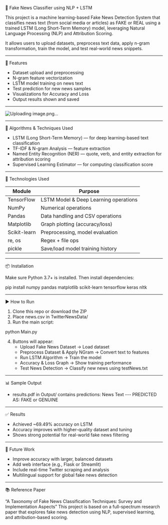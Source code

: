 📰 Fake News Classifier using NLP + LSTM

This project is a machine learning-based Fake News Detection System that classifies news text (from social media or articles) as FAKE or REAL using a trained LSTM (Long Short-Term Memory) model, leveraging Natural Language Processing (NLP) and Attribution Scoring.

It allows users to upload datasets, preprocess text data, apply n-gram transformation, train the model, and test real-world news snippets.

---

📌 Features

- Dataset upload and preprocessing
- N-gram feature vectorization
- LSTM model training on news text
- Test prediction for new news samples
- Visualizations for Accuracy and Loss
- Output results shown and saved

---

![Uploading image.png…]()


---

🧠 Algorithms & Techniques Used

- LSTM (Long Short-Term Memory) — for deep learning-based text classification
- TF-IDF & N-gram Analysis — feature extraction
- Named Entity Recognition (NER) — quote, verb, and entity extraction for attribution scoring
- Supervised Learning Estimator — for computing classification score

---

🧰 Technologies Used

Module         | Purpose
-------------- | -----------------------------------------------
TensorFlow     | LSTM Model & Deep Learning operations
NumPy          | Numerical operations
Pandas         | Data handling and CSV operations
Matplotlib     | Graph plotting (accuracy/loss)
Scikit-learn   | Preprocessing, model evaluation
re, os         | Regex + file ops
pickle         | Save/load model training history

---

📦 Installation

Make sure Python 3.7+ is installed. Then install dependencies:

pip install numpy pandas matplotlib scikit-learn tensorflow keras nltk

---

▶️ How to Run

1. Clone this repo or download the ZIP
2. Place news.csv in TwitterNewsData/
3. Run the main script:

python Main.py

4. Buttons will appear:
   - Upload Fake News Dataset → Load dataset
   - Preprocess Dataset & Apply NGram → Convert text to features
   - Run LSTM Algorithm → Train the model
   - Accuracy & Loss Graph → Show training performance
   - Test News Detection → Classify new news using testNews.txt

---

📊 Sample Output

- results.pdf in Output/ contains predictions:
  News Text --- PREDICTED AS: FAKE or GENUINE

---

✅ Results

- Achieved ~69.49% accuracy on LSTM
- Accuracy improves with higher-quality dataset and tuning
- Shows strong potential for real-world fake news filtering

---

🔮 Future Work

- Improve accuracy with larger, balanced datasets
- Add web interface (e.g., Flask or Streamlit)
- Include real-time Twitter scraping and analysis
- Multilingual support for global fake news detection

---

📚 Reference Paper

“A Taxonomy of Fake News Classification Techniques: Survey and Implementation Aspects”
This project is based on a full-spectrum research paper that explores fake news detection using NLP, supervised learning, and attribution-based scoring.
